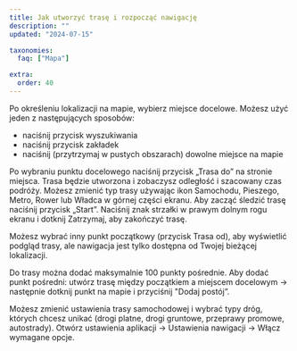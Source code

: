 ```yaml
---
title: Jak utworzyć trasę i rozpocząć nawigację
description: ""
updated: "2024-07-15"

taxonomies:
  faq: ["Mapa"]

extra:
  order: 40
---
```


Po określeniu lokalizacji na mapie, wybierz miejsce docelowe. Możesz użyć jeden z następujących sposobów:

* naciśnij przycisk wyszukiwania
* naciśnij przycisk zakładek
* naciśnij (przytrzymaj w pustych obszarach) dowolne miejsce na mapie

Po wybraniu punktu docelowego naciśnij przycisk „Trasa do” na stronie miejsca. Trasa będzie utworzona i zobaczysz odległość i szacowany czas podróży. Możesz zmienić typ trasy używając ikon Samochodu, Pieszego, Metro, Rower lub Władca w górnej części ekranu. Aby zacząć śledzić trasę naciśnij przycisk „Start”. Naciśnij znak strzałki w prawym dolnym rogu ekranu i dotknij Zatrzymaj, aby zakończyć trasę.

Możesz wybrać inny punkt początkowy (przycisk Trasa od), aby wyświetlić podgląd trasy, ale nawigacja jest tylko dostępna od Twojej bieżącej lokalizacji.

Do trasy można dodać maksymalnie 100 punkty pośrednie. Aby dodać punkt pośredni: utwórz trasę między początkiem a miejscem docelowym → następnie dotknij punkt na mapie i przyciśnij "Dodaj postój”.

Możesz zmienić ustawienia trasy samochodowej i wybrać typy dróg, których chcesz unikać (drogi platne, drogi gruntowe, przeprawy promowe, autostrady). Otwórz ustawienia aplikacji → Ustawienia nawigacji → Włącz wymagane opcje.
